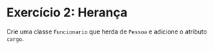 # Exercício 2: Herança

Crie uma classe `Funcionario` que herda de `Pessoa` e adicione o atributo `cargo`.